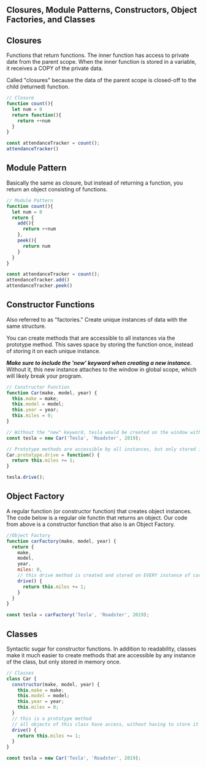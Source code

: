 
__Closures, Module Patterns, Constructors, Object Factories, and Classes__
--------------------------------------------------------------------------

Closures 
--------
Functions that return functions. The inner function has access to private date from the parent scope. When the inner function is stored in a variable, it receives a COPY of the private data.

Called "closures" because the data of the parent scope is closed-off to the child (returned) function.

```javascript 
// Closure
function count(){
  let num = 0
  return function(){
    return ++num
  } 
}

const attendanceTracker = count();
attendanceTracker()
```

Module Pattern
--------------
Basically the same as closure, but instead of returning a function, you return an object consisting of functions. 
```Javascript
// Module Pattern
function count(){
  let num = 0
  return {
    add(){
      return ++num
    },
    peek(){
      return num
    }
  }
}

const attendanceTracker = count();
attendanceTracker.add()
attendanceTracker.peek()
```

Constructor Functions
---------------------
Also referred to as "factories." Create unique instances of data with the same structure. 

You can create methods that are accessible to all instances via the prototype method. This saves space by storing the function once, instead of storing it on each unique instance. 

___Make sure to include the 'new' keyword when creating a new instance.___ Without it, this new instance attaches to the window in global scope, which will likely break your program. 
```javascript
// Constructor Function
function Car(make, model, year) {
  this.make = make;
  this.model = model;
  this.year = year;
  this.miles = 0;
}

// Without the "new" keyword, tesla would be created on the window with global scope....
const tesla = new Car('Tesla', 'Roadster', 2019);

// Prototype methods are accessible by all instances, but only stored in data once.
Car.prototype.drive = function() {
  return this.miles += 1;
}

tesla.drive();
```

Object Factory
--------------
A regular function (or constructor function) that creates object instances. The code below is a regular ole functin that returns an object. Our code from above is a constructor function that also is an Object Factory.

```javascript
//Object Factory
function carFactory(make, model, year) {
  return {
    make,
    model,
    year,
    miles: 0,
    // this drive method is created and stored on EVERY instance of car...
    drive() {
      return this.miles += 1;
    }
  }
}

const tesla = carFactory('Tesla', 'Roadster', 2019);
```

Classes
-------
Syntactic sugar for constructor functions. In addition to readability, classes make it much easier to create methods that are accessible by any instance of the class, but only stored in memory once.
```javascript
// Classes
class Car {
  constructor(make, model, year) {
    this.make = make;
    this.model = model;
    this.year = year;
    this.miles = 0;
  }
  // this is a prototype method
  // all objects of this class have access, without having to store it in memory for each individual object
  drive() {
    return this.miles += 1;
  }
}

const tesla = new Car('Tesla', 'Roadster', 2019);
```